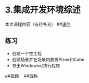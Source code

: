 # 3.集成开发环境综述
本次课程内容（有待补充）
##[课件]()
## 练习
- 创建一个空工程
- 创建场景并在场景内放置Plane和Cube
- 导出Windows可执行程序

##[视频<img src="https://raw.githubusercontent.com/TelerikAcademy/Common/master/icons/video.png" height="13">]()
##[资料]()